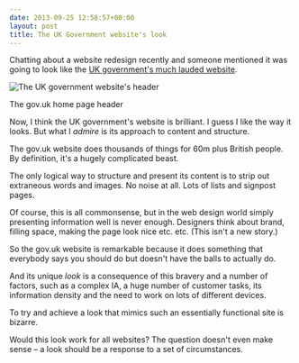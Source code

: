 ```yaml
---
date: 2013-09-25 12:58:57+00:00
layout: post
title: The UK Government website's look
---
```


Chatting about a website redesign recently and someone mentioned it was going to look like the [UK government's much lauded website](http://gov.uk).

<img src="/uploads/gov.png" alt="The UK government website's header">

<p class="figcaption">The gov.uk home page header</p>

Now, I think the UK government's website is brilliant. I guess I like the way it looks. But what I *admire* is its approach to content and structure.

The gov.uk website does thousands of things for 60m plus British people. By definition, it's a hugely complicated beast.

The only logical way to structure and present its content is to strip out extraneous words and images. No noise at all. Lots of lists and signpost pages.

Of course, this is all commonsense, but in the web design world simply presenting information well is never enough. Designers think about brand, filling space, making the page look nice etc. etc. (This isn't a new story.)

So the gov.uk website is remarkable because it does something that everybody says you should do but doesn't have the balls to actually do.

And its unique *look* is a consequence of this bravery and a number of factors, such as a complex IA, a huge number of customer tasks, its information density and the need to work on lots of different devices.

To try and achieve a look that mimics such an essentially functional site is bizarre.

Would this look work for all websites? The question doesn't even make sense &#8211; a look should be a response to a set of circumstances.